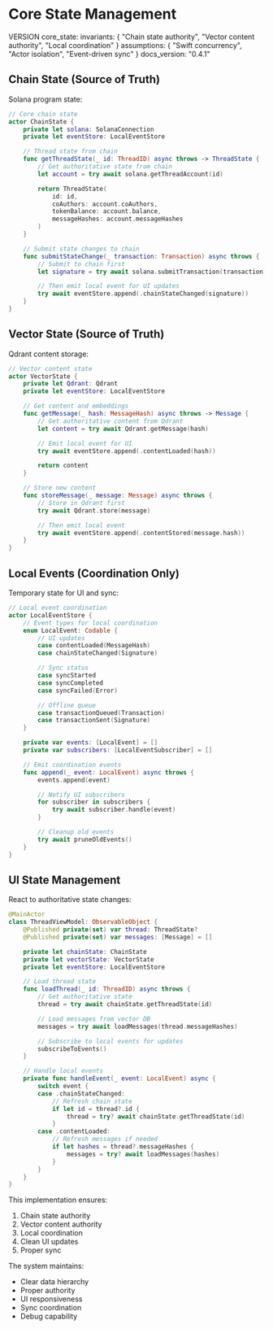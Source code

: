 # Core State Management

VERSION core_state:
invariants: {
"Chain state authority",
"Vector content authority",
"Local coordination"
}
assumptions: {
"Swift concurrency",
"Actor isolation",
"Event-driven sync"
}
docs_version: "0.4.1"

## Chain State (Source of Truth)

Solana program state:

```swift
// Core chain state
actor ChainState {
    private let solana: SolanaConnection
    private let eventStore: LocalEventStore

    // Thread state from chain
    func getThreadState(_ id: ThreadID) async throws -> ThreadState {
        // Get authoritative state from chain
        let account = try await solana.getThreadAccount(id)

        return ThreadState(
            id: id,
            coAuthors: account.coAuthors,
            tokenBalance: account.balance,
            messageHashes: account.messageHashes
        )
    }

    // Submit state changes to chain
    func submitStateChange(_ transaction: Transaction) async throws {
        // Submit to chain first
        let signature = try await solana.submitTransaction(transaction)

        // Then emit local event for UI updates
        try await eventStore.append(.chainStateChanged(signature))
    }
}
```

## Vector State (Source of Truth)

Qdrant content storage:

```swift
// Vector content state
actor VectorState {
    private let Qdrant: Qdrant
    private let eventStore: LocalEventStore

    // Get content and embeddings
    func getMessage(_ hash: MessageHash) async throws -> Message {
        // Get authoritative content from Qdrant
        let content = try await Qdrant.getMessage(hash)

        // Emit local event for UI
        try await eventStore.append(.contentLoaded(hash))

        return content
    }

    // Store new content
    func storeMessage(_ message: Message) async throws {
        // Store in Qdrant first
        try await Qdrant.store(message)

        // Then emit local event
        try await eventStore.append(.contentStored(message.hash))
    }
}
```

## Local Events (Coordination Only)

Temporary state for UI and sync:

```swift
// Local event coordination
actor LocalEventStore {
    // Event types for local coordination
    enum LocalEvent: Codable {
        // UI updates
        case contentLoaded(MessageHash)
        case chainStateChanged(Signature)

        // Sync status
        case syncStarted
        case syncCompleted
        case syncFailed(Error)

        // Offline queue
        case transactionQueued(Transaction)
        case transactionSent(Signature)
    }

    private var events: [LocalEvent] = []
    private var subscribers: [LocalEventSubscriber] = []

    // Emit coordination events
    func append(_ event: LocalEvent) async throws {
        events.append(event)

        // Notify UI subscribers
        for subscriber in subscribers {
            try await subscriber.handle(event)
        }

        // Cleanup old events
        try await pruneOldEvents()
    }
}
```

## UI State Management

React to authoritative state changes:

```swift
@MainActor
class ThreadViewModel: ObservableObject {
    @Published private(set) var thread: ThreadState?
    @Published private(set) var messages: [Message] = []

    private let chainState: ChainState
    private let vectorState: VectorState
    private let eventStore: LocalEventStore

    // Load thread state
    func loadThread(_ id: ThreadID) async throws {
        // Get authoritative state
        thread = try await chainState.getThreadState(id)

        // Load messages from vector DB
        messages = try await loadMessages(thread.messageHashes)

        // Subscribe to local events for updates
        subscribeToEvents()
    }

    // Handle local events
    private func handleEvent(_ event: LocalEvent) async {
        switch event {
        case .chainStateChanged:
            // Refresh chain state
            if let id = thread?.id {
                thread = try? await chainState.getThreadState(id)
            }
        case .contentLoaded:
            // Refresh messages if needed
            if let hashes = thread?.messageHashes {
                messages = try? await loadMessages(hashes)
            }
        }
    }
}
```

This implementation ensures:

1. Chain state authority
2. Vector content authority
3. Local coordination
4. Clean UI updates
5. Proper sync

The system maintains:

- Clear data hierarchy
- Proper authority
- UI responsiveness
- Sync coordination
- Debug capability
